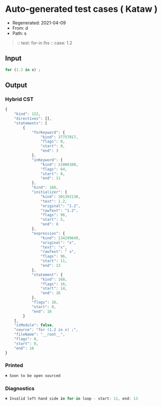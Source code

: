 # Auto-generated test cases ( Kataw )
- Regenerated: 2021-04-09
- From: d
- Path: s
> :: test: for-in lhs
> :: case: 1.2
## Input

`````js
for (1.2 in x) ;
`````

## Output

### Hybrid CST

```javascript
{
    "kind": 122,
    "directives": [],
    "statements": [
        {
            "forKeyword": {
                "kind": 37757017,
                "flags": 0,
                "start": 0,
                "end": 3
            },
            "inKeyword": {
                "kind": 21006388,
                "flags": 64,
                "start": 8,
                "end": 11
            },
            "kind": 166,
            "initializer": {
                "kind": 201392130,
                "text": 1.2,
                "original": "1.2",
                "rawText": "1.2",
                "flags": 96,
                "start": 5,
                "end": 8
            },
            "expression": {
                "kind": 134299649,
                "original": "x",
                "text": "x",
                "rawText": " x",
                "flags": 96,
                "start": 11,
                "end": 13
            },
            "statement": {
                "kind": 168,
                "flags": 16,
                "start": 14,
                "end": 16
            },
            "flags": 16,
            "start": 0,
            "end": 16
        }
    ],
    "isModule": false,
    "source": "for (1.2 in x) ;",
    "fileName": "__root__",
    "flags": 0,
    "start": 0,
    "end": 16
}
```

### Printed

```javascript
✖ Soon to be open sourced
```

### Diagnostics

```javascript
✖ Invalid left-hand side in for-in loop - start: 11, end: 13

```

